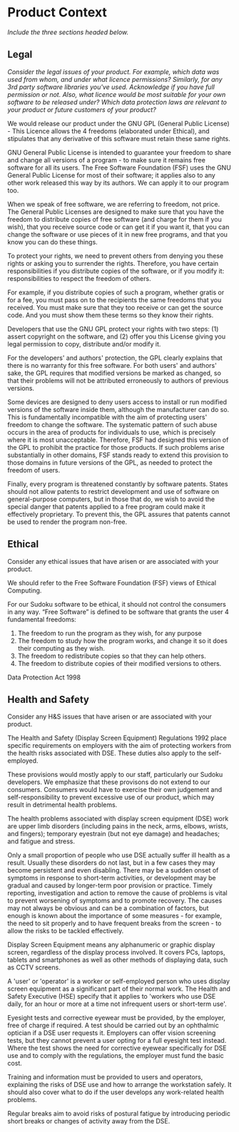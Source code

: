 # Product Context

*Include the three sections headed below.*

## Legal

*Consider the legal issues of your product.  For example, which data was used from whom, and under what licence permissions?*
*Similarly, for any 3rd party software libraries you've used.  Acknowledge if you have full permission or not.*
*Also, what licence would be most suitable for your own software to be released under?*
*Which data protection laws are relevant to your product or future customers of your product?*

We would release our product under the GNU GPL (General Public License) - This Licence allows the 4 freedoms (elaborated under Ethical), and stipulates that any derivative of this software must retain these same rights.

GNU General Public License is intended to guarantee your freedom to share and change all versions of a program - to make sure it remains free software for all its users. The Free Software Foundation (FSF) uses the GNU General Public License for most of their software; it applies also to any other work released this way by its authors. We can apply it to our program too.

When we speak of free software, we are referring to freedom, not price. The General Public Licenses are designed to make sure that you have the freedom to distribute copies of free software (and charge for them if you wish), that you receive source code or can get it if you want it, that you can change the software or use pieces of it in new free programs, and that you know you can do these things.

To protect your rights, we need to prevent others from denying you these rights or asking you to surrender the rights. Therefore, you have certain responsibilities if you distribute copies of the software, or if you modify it: responsibilities to respect the freedom of others.

For example, if you distribute copies of such a program, whether gratis or for a fee, you must pass on to the recipients the same freedoms that you received. You must make sure that they too receive or can get the source code. And you must show them these terms so they know their rights.

Developers that use the GNU GPL protect your rights with two steps: (1) assert copyright on the software, and (2) offer you this License giving you legal permission to copy, distribute and/or modify it.

For the developers' and authors' protection, the GPL clearly explains that there is no warranty for this free software. For both users' and authors' sake, the GPL requires that modified versions be marked as changed, so that their problems will not be attributed erroneously to authors of previous versions.

Some devices are designed to deny users access to install or run modified versions of the software inside them, although the manufacturer can do so. This is fundamentally incompatible with the aim of protecting users' freedom to change the software. The systematic pattern of such abuse occurs in the area of products for individuals to use, which is precisely where it is most unacceptable. Therefore, FSF had designed this version of the GPL to prohibit the practice for those products. If such problems arise substantially in other domains, FSF stands ready to extend this provision to those domains in future versions of the GPL, as needed to protect the freedom of users.

Finally, every program is threatened constantly by software patents. States should not allow patents to restrict development and use of software on general-purpose computers, but in those that do, we wish to avoid the special danger that patents applied to a free program could make it effectively proprietary. To prevent this, the GPL assures that patents cannot be used to render the program non-free.


## Ethical
Consider any ethical issues that have arisen or are associated with your product.

We should refer to the Free Software Foundation (FSF) views of Ethical Computing.

For our Sudoku software to be ethical, it should not control the consumers in any way.
“Free Software” is defined to be software that grants the user 4 fundamental freedoms:
1. The freedom to run the program as they wish, for any purpose
2. The freedom to study how the program works, and change it so it does their computing as they wish.
3. The freedom to redistribute copies so that they can help others.
4. The freedom to distribute copies of their modified versions to others.

Data Protection Act 1998

## Health and Safety
Consider any H&S issues that have arisen or are associated with your product. 

The Health and Safety (Display Screen Equipment) Regulations 1992 place specific requirements on employers with the aim of protecting workers from the health risks associated with DSE. These duties also apply to the self-employed. 

These provisions would mostly apply to our staff, particularly our Sudoku developers. We emphasize that these provisons do not extend to our consumers. Consumers would have to exercise their own judgement and self-responsibility to prevent excessive use of our product, which may result in detrimental health problems. 

The health problems associated with display screen equipment (DSE) work are upper limb disorders (including pains in the neck, arms, elbows, wrists, and fingers); temporary eyestrain (but not eye damage) and headaches; and fatigue and stress.

Only a small proportion of people who use DSE actually suffer ill health as a result. Usually these disorders do not last, but in a few cases they may become persistent and even disabling. There may be a sudden onset of symptoms in response to short-term activities, or development may be gradual and caused by longer-term poor provision or practice. Timely reporting, investigation and action to remove the cause of problems is vital to prevent worsening of symptoms and to promote recovery. The causes may not always be obvious and can be a combination of factors, but enough is known about the importance of some measures - for example, the need to sit properly and to have frequent breaks from the screen - to allow the risks to be tackled effectively.

Display Screen Equipment means any alphanumeric or graphic display screen, regardless of the display process involved. It covers PCs, laptops, tablets and smartphones as well as other methods of displaying data, such as CCTV screens.

A 'user' or 'operator' is a worker or self-employed person who uses display screen equipment as a significant part of their normal work. The Health and Safety Executive (HSE) specify that it applies to 'workers who use DSE daily, for an hour or more at a time not infrequent users or short-term use'.

Eyesight tests and corrective eyewear must be provided, by the employer, free of charge if required. A test should be carried out by an ophthalmic optician if a DSE user requests it. Employers can offer vision screening tests, but they cannot prevent a user opting for a full eyesight test instead. Where the test shows the need for corrective eyewear specifically for DSE use and to comply with the regulations, the employer must fund the basic cost.

Training and information must be provided to users and operators, explaining the risks of DSE use and how to arrange the workstation safely. It should also cover what to do if the user develops any work-related health problems.

Regular breaks aim to avoid risks of postural fatigue by introducing periodic short breaks or changes of activity away from the DSE.
